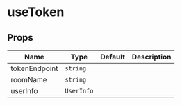 <!--
!!!! Autogenerated File !!!!
This file was created by @livekit/components-docs-gen and should not be changed manually.
The contents of this file can be replaced at any time which would lead to the loss of all manual changes.
-->

# useToken


## Props

| Name | Type | Default | Description |
| --- | --- | --- | --- |
| tokenEndpoint | `string` |  |  |
| roomName | `string` |  |  |
| userInfo | `UserInfo` |  |  |

